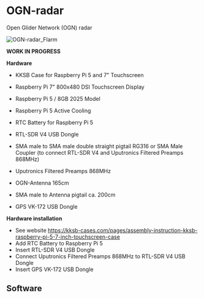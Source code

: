 # OGN-radar
Open Glider Network (OGN) radar

![OGN-radar_Flarm](https://github.com/user-attachments/assets/03a49882-4a93-4e09-89d3-ab6887930bde)

**WORK IN PROGRESS**

**Hardware**
- KKSB Case for Raspberry Pi 5 and 7" Touchscreen
- Raspberry Pi 7" 800x480 DSI Touchscreen Display
- Raspberry Pi 5 / 8GB 2025 Model
- Raspberry Pi 5 Active Cooling
- RTC Battery for Raspberry Pi 5

- RTL-SDR V4 USB Dongle
- SMA male to SMA male double straight pigtail RG316 or SMA Male Coupler (to connect RTL-SDR V4 and Uputronics Filtered Preamps 868MHz)
- Uputronics Filtered Preamps 868MHz

- OGN-Antenna 165cm
- SMA male to Antenna pigtail ca. 200cm

- GPS VK-172 USB Dongle

**Hardware installation**
- See website https://kksb-cases.com/pages/assembly-instruction-kksb-raspberry-pi-5-7-inch-touchscreen-case
- Add RTC Battery to Raspberry Pi 5
- Insert RTL-SDR V4 USB Dongle
- Connect Uputronics Filtered Preamps 868MHz to RTL-SDR V4 USB Dongle
- Insert GPS VK-172 USB Dongle

**Software**
- 
